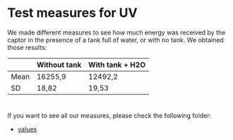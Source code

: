 # Test measures for UV

We made different measures to see how much energy was received by the captor in the presence of a tank full of water, or with no tank. We obtained those results:

|      | Without tank | With tank + H2O |
| ---- | ------------ | --------------- |
| Mean | 16255,9      | 12492,2         |
| SD   | 18,82        | 19,53           |

#

If you want to see all our measures, please check the following folder:

- [values](values/README.md)
